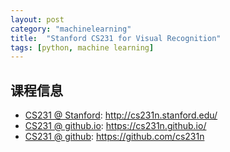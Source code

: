 ```yaml
---
layout: post
category: "machinelearning"
title:  "Stanford CS231 for Visual Recognition"
tags: [python, machine learning]
---
```


## 课程信息

* [CS231 @ Stanford](http://cs231n.stanford.edu/): http://cs231n.stanford.edu/
* [CS231 @ github.io](https://cs231n.github.io/): https://cs231n.github.io/
* [CS231 @ github](https://github.com/cs231n): https://github.com/cs231n







